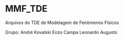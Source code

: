 # MMF_TDE
Arquivos do TDE de Modelagem de Fenômenos Físicos

Grupo: 
André Kovalski
Enzo Campa
Leonardo Augusto
